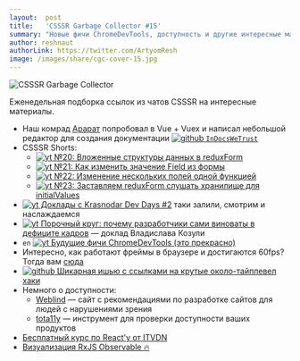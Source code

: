 ```yaml
---
layout:  post
title:   'CSSSR Garbage Collector #15'
summary: "Новые фичи ChromeDevTools, доступность и другие интересные материалы из наших чатов"
author: reshnaut
authorLink: https://twitter.com/ArtyomResh
image: /images/share/cgc-cover-15.jpg
---
```


[github]: /images/icons/github.png
[medium]: /images/icons/medium.png
[yt]: /images/icons/youtube.png

![CSSSR Garbage Collector](/images/share/cgc-cover-15.jpg)

Еженедельная подборка ссылок из чатов CSSSR на интересные материалы.
- Наш комрад [Арарат](https://github.com/myfailemtions) попробовал в Vue + Vuex и написал небольшой редактор для создания документации [![github]&#160;`InDocsWeTrust`](https://github.com/RUInCodeWeTrust/InDocsWeTrust)
- CSSSR Shorts:
    - [![yt] №20: Вложенные структуры данных в reduxForm](https://www.youtube.com/watch?v=4u914WNbo1o&index=20&list=PLLtDv0NfxtZxP4kESksdaHyN3ss4nsONz&t=20s)
    - [![yt] №21: Как изменить значение Field из формы](https://www.youtube.com/watch?v=H-xNIxJSzOc&list=PLLtDv0NfxtZxP4kESksdaHyN3ss4nsONz&index=21)
    - [![yt] №22: Изменение нескольких полей одной функцией](https://www.youtube.com/watch?v=xyZiaz5WBXU&list=PLLtDv0NfxtZxP4kESksdaHyN3ss4nsONz&index=22)
    - [![yt] №23: Заставляем reduxForm слушать хранилище для initialValues](https://www.youtube.com/watch?v=qhhYyZfBArI&list=PLLtDv0NfxtZxP4kESksdaHyN3ss4nsONz&index=23)
- [![yt] Доклады с Krasnodar Dev Days #2](https://www.youtube.com/channel/UCBVZa_qgKhT8_MMqvR0bNQA/videos) таки залили, смотрим и наслаждаемся
- [![yt] Порочный круг: почему разработчики сами виноваты в дефиците кадров](https://www.youtube.com/watch?v=2fgYmEtTCPs) — доклад Владислава Козули
- `en` [![yt] Будущие фичи ChromeDevTools (это прекрасно)](https://youtu.be/7-XnEMrQnn4)
- Интересно, как работают фреймы в браузере и достигаются 60fps? Тогда вам [сюда](https://habrahabr.ru/post/340176/)
- [![github] Шикарная ишью с ссылками на крутые около-тайплевел хаки](https://github.com/Microsoft/TypeScript/issues/16392)
- Немного о доступности:
    - [Weblind](http://weblind.ru/) — сайт с рекомендациями по разработке сайтов для людей с нарушениями зрения
    - [tota11y](http://khan.github.io/tota11y/) — инструмент для проверки доступности ваших продуктов
- [Бесплатный курс по React'у от ITVDN](https://itvdn.com/ru/shares/reactjs_free?utm_source=yb_action_rjsfree)
- [Визуализация RxJS Observable 🔥](https://rxviz.com/)
